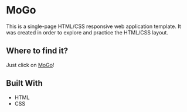 # MoGo

This is a single-page HTML/CSS responsive web application template. It was created in order to explore and practice the HTML/CSS layout. 

## Where to find it?

Just click on [MoGo](https://yedzinovich.github.io/mogo/)! 

## Built With
<ul>
    <li>HTML</li>
    <li>CSS</li>
</ul>

